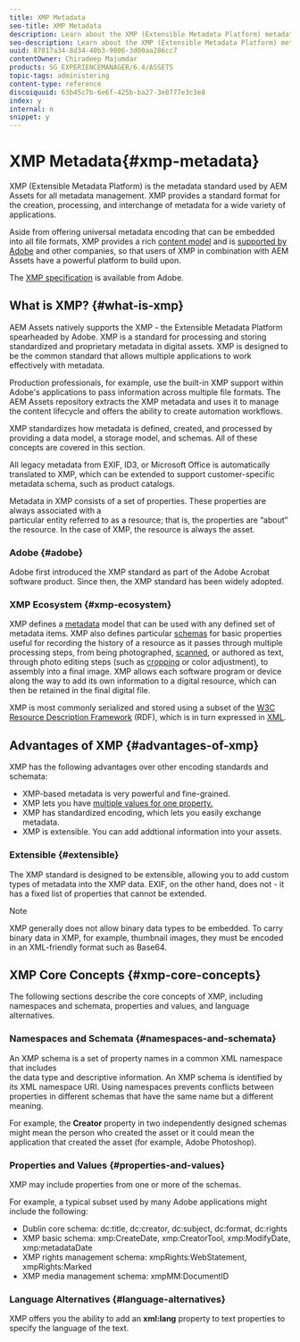 ```yaml
---
title: XMP Metadata
seo-title: XMP Metadata
description: Learn about the XMP (Extensible Metadata Platform) metadata standard used by AEM Assets for metadata management. XMP provides a standard format for the creation, processing, and interchange of metadata for a wide variety of applications.
seo-description: Learn about the XMP (Extensible Metadata Platform) metadata standard used by AEM Assets for metadata management. XMP provides a standard format for the creation, processing, and interchange of metadata for a wide variety of applications.
uuid: 87017a34-8d34-40b3-9806-3d00aa286cc7
contentOwner: Chiradeep Majumdar
products: SG_EXPERIENCEMANAGER/6.4/ASSETS
topic-tags: administering
content-type: reference
discoiquuid: 63b45c7b-6e6f-425b-ba27-3e0777e3c3e8
index: y
internal: n
snippet: y
---
```


# XMP Metadata{#xmp-metadata}

<!--
Comment Type: remark
Last Modified By: Alva Ware-Bevacqui (alvawb)
Last Modified Date: 2017-12-01T10:50:06.023-0500

-->

XMP (Extensible Metadata Platform) is the metadata standard used by AEM Assets for all metadata management. XMP provides a standard format for the creation, processing, and interchange of metadata for a wide variety of applications.

Aside from offering universal metadata encoding that can be embedded into all file formats, XMP provides a rich [content model](../../assets/using/xmp.md#main-pars-24-8-title) and is [supported by Adobe](../../assets/using/xmp.md#main-pars-20-4-title) and other companies, so that users of XMP in combination with AEM Assets have a powerful platform to build upon.

The [XMP specification](http://www.adobe.com/devnet/xmp.html) is available from Adobe.

<!--
Comment Type: remark
Last Modified By: unknown unknown (scharles@adobe.com)
Last Modified Date: 2017-12-01T10:50:06.062-0500
<p>Broken URL: Updated XMP specification URL. XMP Specification is divided in to 3 parts so its better to point to the latest Specification page rather than perticular PDF.<br /> </p>
-->

<!--
Comment Type: remark
Last Modified By: Alva Ware-Bevacqui (alvawb)
Last Modified Date: 2017-12-01T10:50:06.089-0500
<p>XMP section is incomplete. Either mark it draft or finish section before GA. Bug 30948. <br /> </p>
-->

## What is XMP? {#what-is-xmp}

AEM Assets natively supports the XMP - the Extensible Metadata Platform spearheaded by Adobe. XMP is a standard for processing and storing standardized and proprietary metadata in digital assets. XMP is designed to be the common standard that allows multiple applications to work effectively with metadata.

Production professionals, for example, use the built-in XMP support within Adobe's applications to pass information across multiple file formats. The AEM Assets repository extracts the XMP metadata and uses it to manage the content lifecycle and offers the ability to create automation workflows.

XMP standardizes how metadata is defined, created, and processed by providing a data model, a storage model, and schemas. All of these concepts are covered in this section.

All legacy metadata from EXIF, ID3, or Microsoft Office is automatically translated to XMP, which can be extended to support customer-specific metadata schema, such as product catalogs.

Metadata in XMP consists of a set of properties. These properties are always associated with a  
particular entity referred to as a resource; that is, the properties are “about” the resource. In the case of XMP, the resource is always the asset.

### Adobe {#adobe}

Adobe first introduced the XMP standard as part of the Adobe Acrobat software product. Since then, the XMP standard has been widely adopted.

### XMP Ecosystem {#xmp-ecosystem}

<!--
Comment Type: remark
Last Modified By: Alva Ware-Bevacqui (alvawb)
Last Modified Date: 2017-12-01T10:50:06.228-0500
<p>I found this resource for XMP, but not sure if you have something better or that follows this outline better: <a href="http://www.adobe.com/devnet/xmp/pdfs/xmp_specification.pdf">http://www.adobe.com/devnet/xmp/pdfs/xmp_specification.pdf</a></p>
<p>Not sure where I should get info for the following sections?</p>
-->

XMP defines a [metadata](http://en.wikipedia.org/wiki/Metadata) model that can be used with any defined set of metadata items. XMP also defines particular [schemas](http://en.wikipedia.org/wiki/XML_schema) for basic properties useful for recording the history of a resource as it passes through multiple processing steps, from being photographed, [scanned](http://en.wikipedia.org/wiki/Image_scanner), or authored as text, through photo editing steps (such as [cropping](http://en.wikipedia.org/wiki/Cropping_%28image%29) or color adjustment), to assembly into a final image. XMP allows each software program or device along the way to add its own information to a digital resource, which can then be retained in the final digital file.

XMP is most commonly serialized and stored using a subset of the [W3C](http://en.wikipedia.org/wiki/World_Wide_Web_Consortium) [Resource Description Framework](http://en.wikipedia.org/wiki/Resource_Description_Framework) (RDF), which is in turn expressed in [XML](http://en.wikipedia.org/wiki/XML).

## Advantages of XMP {#advantages-of-xmp}

XMP has the following advantages over other encoding standards and schemata:

* XMP-based metadata is very powerful and fine-grained.   
* XMP lets you have [multiple values for one property.](#multivalueproperties)
* XMP has standardized encoding, which lets you easily exchange metadata.
* XMP is extensible. You can add addtional information into your assets.

<!--
Comment Type: draft

<h3>Powerful Meta-Format</h3>
-->

<!--
Comment Type: draft

<h3>Standardized Encoding</h3>
-->

### Extensible {#extensible}

The XMP standard is designed to be extensible, allowing you to add custom types of metadata into the XMP data. EXIF, on the other hand, does not - it has a fixed list of properties that cannot be extended.

>[!NOTE]
>
>XMP generally does not allow binary data types to be embedded. To carry binary data in XMP, for example, thumbnail images, they must be encoded in an XML-friendly format such as Base64.

## XMP Core Concepts {#xmp-core-concepts}

The following sections describe the core concepts of XMP, including namespaces and schemata, properties and values, and language alternatives.

### Namespaces and Schemata {#namespaces-and-schemata}

An XMP schema is a set of property names in a common XML namespace that includes  
the data type and descriptive information. An XMP schema is identified by its XML namespace URI. Using namespaces prevents conflicts between properties in different schemas that have the same name but a different meaning.

For example, the **Creator** property in two independently designed schemas might mean the person who created the asset or it could mean the application that created the asset (for example, Adobe Photoshop).

### Properties and Values {#properties-and-values}

XMP may include properties from one or more of the schemas.

For example, a typical subset used by many Adobe applications might include the following:

* Dublin core schema: dc:title, dc:creator, dc:subject, dc:format, dc:rights
* XMP basic schema: xmp:CreateDate, xmp:CreatorTool, xmp:ModifyDate, xmp:metadataDate
* XMP rights management schema: xmpRights:WebStatement, xmpRights:Marked
* XMP media management schema: xmpMM:DocumentID

<!--
Comment Type: draft

<h4>Structured Properties</h4>
-->

<!--
Comment Type: draft

<h4>Multivalue Properties</h4>
-->

### Language Alternatives {#language-alternatives}

XMP offers you the ability to add an **xml:lang** property to text properties to specify the language of the text.

<!--
Comment Type: draft

<h3>Qualified Properties</h3>
-->

<!--
Comment Type: remark
Last Modified By: Alva Ware-Bevacqui (alvawb)
Last Modified Date: 2017-12-01T10:50:06.607-0500
<p>CQ currently does not support this feature of xmp, so the text is here for future reference. Text needs to be expanded further. Examples should also be reworded - currently just notes from meeting with Lars.<br /> </p>
-->

<!--
Comment Type: draft

<h4>Example: Who created this song?</h4>
-->

<!--
Comment Type: draft

<p>Most songs have multiple authors with multiple roles. For example, a song may have a lyricist, composer, and recording manager. When adding metadata to an asset, you can add those three properties for the author metadata field.<br /> </p>
-->

<!--
Comment Type: draft

<h4>Example: What's this t-shirt?</h4>
-->

<!--
Comment Type: draft

<p>If you are selling t-shirts, you can qualify the t-shirt differently by season. For example, a tshirt that has a title of yellow with green might also be known as the Brazilian tshirt if it has a qualifier of Summer 2010 World Cup.</p>
-->

